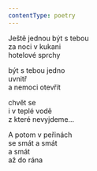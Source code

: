 ```yaml
---
contentType: poetry
---
```


<section>

Ještě jednou být s tebou  
za noci v kukani  
hotelové sprchy

být s tebou jedno  
uvnitř  
a nemoci otevřít

</section>

<section>

chvět se  
i v teplé vodě  
z které nevyjdeme…

</section>

<section>

A potom v peřinách  
se smát a smát  
a smát  
až do rána

</section>
